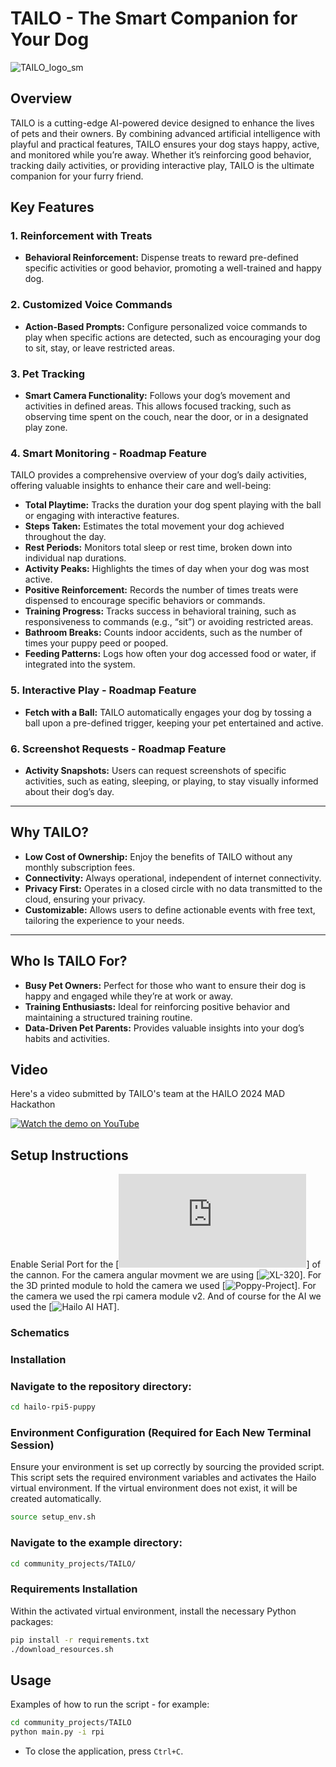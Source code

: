 # TAILO - The Smart Companion for Your Dog

![TAILO_logo_sm](https://github.com/user-attachments/assets/49dd031c-6538-48e3-9aa8-d09c8ff93dc2)

## Overview 
TAILO is a cutting-edge AI-powered device designed to enhance the lives of pets and their owners. By combining advanced artificial intelligence with playful and practical features, TAILO ensures your dog stays happy, active, and monitored while you’re away. Whether it’s reinforcing good behavior, tracking daily activities, or providing interactive play, TAILO is the ultimate companion for your furry friend.

## Key Features

### 1. Reinforcement with Treats
- **Behavioral Reinforcement:** Dispense treats to reward pre-defined specific activities or good behavior, promoting a well-trained and happy dog.
  
### 2. Customized Voice Commands
- **Action-Based Prompts:** Configure personalized voice commands to play when specific actions are detected, such as encouraging your dog to sit, stay, or leave restricted areas.

### 3. Pet Tracking
- **Smart Camera Functionality:** Follows your dog’s movement and activities in defined areas. This allows focused tracking, such as observing time spent on the couch, near the door, or in a designated play zone.

### 4. Smart Monitoring - Roadmap Feature
TAILO provides a comprehensive overview of your dog’s daily activities, offering valuable insights to enhance their care and well-being:

- **Total Playtime:** Tracks the duration your dog spent playing with the ball or engaging with interactive features.
- **Steps Taken:** Estimates the total movement your dog achieved throughout the day.
- **Rest Periods:** Monitors total sleep or rest time, broken down into individual nap durations.
- **Activity Peaks:** Highlights the times of day when your dog was most active.
- **Positive Reinforcement:** Records the number of times treats were dispensed to encourage specific behaviors or commands.
- **Training Progress:** Tracks success in behavioral training, such as responsiveness to commands (e.g., “sit”) or avoiding restricted areas.
- **Bathroom Breaks:** Counts indoor accidents, such as the number of times your puppy peed or pooped.
- **Feeding Patterns:** Logs how often your dog accessed food or water, if integrated into the system.

### 5. Interactive Play - Roadmap Feature
- **Fetch with a Ball:** TAILO automatically engages your dog by tossing a ball upon a pre-defined trigger, keeping your pet entertained and active.

### 6. Screenshot Requests - Roadmap Feature
- **Activity Snapshots:** Users can request screenshots of specific activities, such as eating, sleeping, or playing, to stay visually informed about their dog’s day.

---

## Why TAILO?

- **Low Cost of Ownership:** Enjoy the benefits of TAILO without any monthly subscription fees.
- **Connectivity:** Always operational, independent of internet connectivity.
- **Privacy First:** Operates in a closed circle with no data transmitted to the cloud, ensuring your privacy.
- **Customizable:** Allows users to define actionable events with free text, tailoring the experience to your needs.
  
---

## Who Is TAILO For?

- **Busy Pet Owners:** Perfect for those who want to ensure their dog is happy and engaged while they’re at work or away.
- **Training Enthusiasts:** Ideal for reinforcing positive behavior and maintaining a structured training routine.
- **Data-Driven Pet Parents:** Provides valuable insights into your dog’s habits and activities.


## Video
Here's a video submitted by TAILO's team at the HAILO 2024 MAD Hackathon

[![Watch the demo on YouTube](https://img.youtube.com/vi/XXizBHtCLew/0.jpg)](https://youtu.be/XXizBHtCLew)

## Setup Instructions
Enable Serial Port for the [![Servo](http://www.ee.ic.ac.uk/pcheung/teaching/DE1_EE/stores/sg90_datasheet.pdf)] of the cannon.
For the camera angular movment we are using [![XL-320](https://emanual.robotis.com/docs/en/dxl/x/xl320/)].
For the 3D printed module to hold the camera we used [![Poppy-Project](https://github.com/poppy-project/poppy-ergo-jr)].
For the camera we used the rpi camera module v2. 
And of course for the AI we used the [![Hailo AI HAT](https://www.raspberrypi.com/products/ai-hat/)].
### Schematics
 

### Installation
### Navigate to the repository directory:
```bash
cd hailo-rpi5-puppy
```

### Environment Configuration  (Required for Each New Terminal Session)
Ensure your environment is set up correctly by sourcing the provided script. This script sets the required environment variables and activates the Hailo virtual environment. If the virtual environment does not exist, it will be created automatically.
```bash
source setup_env.sh
```
### Navigate to the example directory:
```bash
cd community_projects/TAILO/
```
### Requirements Installation
Within the activated virtual environment, install the necessary Python packages:
```bash
pip install -r requirements.txt
./download_resources.sh
```

## Usage
Examples of how to run the script - for example:
```bash
cd community_projects/TAILO
python main.py -i rpi
```
- To close the application, press `Ctrl+C`.
